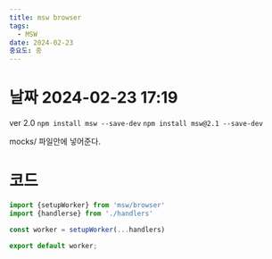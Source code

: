 ```yaml
---
title: msw browser
tags:
  - MSW
date: 2024-02-23
중요도: 중
---
```

# 날짜  2024-02-23 17:19
ver 2.0
`npm install msw --save-dev`
`npm install msw@2.1 --save-dev`

mocks/ 파일안에 넣어준다.
# 코드
```ts
import {setupWorker} from 'msw/browser'
import {handlerse} from './handlers'

const worker = setupWorker(...handlers)

export default worker;

```